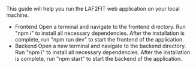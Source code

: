 This guide will help you run the LAF2FIT web application on your local machine.

+ Frontend
Open a terminal and navigate to the frontend directory.
Run "npm i" to install all necessary dependencies.
After the installation is complete, run "npm run dev" to start the frontend of the application.
+ Backend
Open a new terminal and navigate to the backend directory.
Run "npm i" to install all necessary dependencies.
After the installation is complete, run "npm start" to start the backend of the application.
